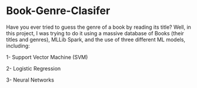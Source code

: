 # Book-Genre-Clasifer
Have you ever tried to guess the genre of a book by reading its title? Well, in this project, I was trying to do it using a massive database of Books (their titles and genres), MLLib Spark, and the use of three different ML models, including:

1- Support Vector Machine (SVM)

2- Logistic Regression

3- Neural Networks
